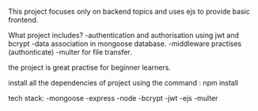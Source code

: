 This project focuses only on backend topics and uses ejs to provide basic frontend.

What project includes?
-authentication and authorisation using jwt and bcrypt
-data association in mongoose database.
-middleware practises (authonticate)
-multer for file transfer.

the project is great practise for beginner learners.

install all the dependencies of project using the command : npm install

tech stack:
-mongoose
-express
-node
-bcrypt
-jwt
-ejs
-multer